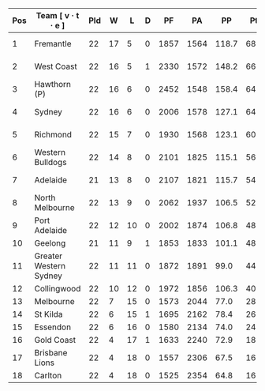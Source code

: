 |Pos|Team [ v · t · e ]|Pld|W |L |D |PF|PA|PP|Pts||
|--|--|--|--|--|--|--|--|--|--|--|
|1 |Fremantle|22|17|5 |0 |1857|1564|118.7|68|Finals series|
|2 |West Coast|22|16|5 |1 |2330|1572|148.2|66|Finals series|
|3 |Hawthorn (P)|22|16|6 |0 |2452|1548|158.4|64|Finals series|
|4 |Sydney|22|16|6 |0 |2006|1578|127.1|64|Finals series|
|5 |Richmond|22|15|7 |0 |1930|1568|123.1|60|Finals series|
|6 |Western Bulldogs|22|14|8 |0 |2101|1825|115.1|56|Finals series|
|7 |Adelaide|21|13|8 |0 |2107|1821|115.7|54[a]|Finals series|
|8 |North Melbourne|22|13|9 |0 |2062|1937|106.5|52|Finals series|
|9 |Port Adelaide|22|12|10|0 |2002|1874|106.8|48||
|10|Geelong|21|11|9 |1 |1853|1833|101.1|48[a]||
|11|Greater Western Sydney|22|11|11|0 |1872|1891|99.0|44||
|12|Collingwood|22|10|12|0 |1972|1856|106.3|40||
|13|Melbourne|22|7 |15|0 |1573|2044|77.0|28||
|14|St Kilda|22|6 |15|1 |1695|2162|78.4|26||
|15|Essendon|22|6 |16|0 |1580|2134|74.0|24||
|16|Gold Coast|22|4 |17|1 |1633|2240|72.9|18||
|17|Brisbane Lions|22|4 |18|0 |1557|2306|67.5|16||
|18|Carlton|22|4 |18|0 |1525|2354|64.8|16||